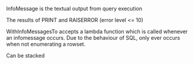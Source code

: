 InfoMessage is the textual output from query execution

The results of PRINT and RAISERROR (error level <= 10)


WithInfoMessagesTo accepts a lambda function which is called whenever an infomessage occurs.
Due to the behaviour of SQL, only ever occurs when not enumerating a rowset.


Can be stacked 


